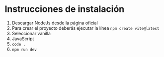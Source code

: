 # Instrucciones de instalación

1. Descargar NodeJs desde la página oficial
2. Para crear el proyecto deberás ejecutar la línea `npm create vite@latest`
3. Seleccionar vanilla
4. JavaScript
5. `code .`
6. `npm run dev`
